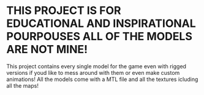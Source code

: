# THIS PROJECT IS FOR EDUCATIONAL AND INSPIRATIONAL POURPOUSES ALL OF THE MODELS ARE NOT MINE!
This project contains every single model for the game even with rigged versions if youd like to mess around with them or even make custom animations!
All the models come with a MTL file and all the textures icluding all the maps!
